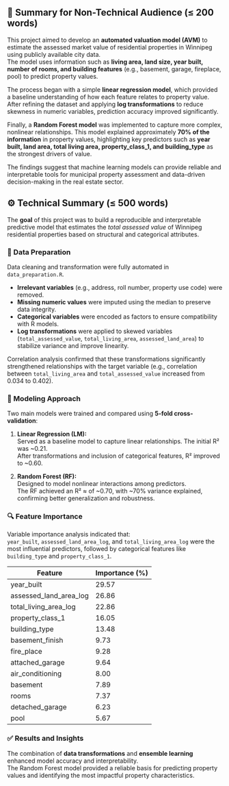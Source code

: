 ## 🧭 Summary for Non-Technical Audience (≤ 200 words)

This project aimed to develop an **automated valuation model (AVM)** to estimate the assessed market value of residential properties in Winnipeg using publicly available city data.  
The model uses information such as **living area, land size, year built, number of rooms, and building features** (e.g., basement, garage, fireplace, pool) to predict property values.

The process began with a simple **linear regression model**, which provided a baseline understanding of how each feature relates to property value. After refining the dataset and applying **log transformations** to reduce skewness in numeric variables, prediction accuracy improved significantly.  

Finally, a **Random Forest model** was implemented to capture more complex, nonlinear relationships. This model explained approximately **70% of the information** in property values, highlighting key predictors such as **year built, land area, total living area, property_class_1, and building_type** as the strongest drivers of value.  

The findings suggest that machine learning models can provide reliable and interpretable tools for municipal property assessment and data-driven decision-making in the real estate sector.

## ⚙️ Technical Summary (≤ 500 words)

The **goal** of this project was to build a reproducible and interpretable predictive model that estimates the *total assessed value* of Winnipeg residential properties based on structural and categorical attributes.  

### 🧹 Data Preparation  
Data cleaning and transformation were fully automated in `data_preparation.R`.  
- **Irrelevant variables** (e.g., address, roll number, property use code) were removed.  
- **Missing numeric values** were imputed using the median to preserve data integrity.  
- **Categorical variables** were encoded as factors to ensure compatibility with R models.  
- **Log transformations** were applied to skewed variables (`total_assessed_value`, `total_living_area`, `assessed_land_area`) to stabilize variance and improve linearity.  

Correlation analysis confirmed that these transformations significantly strengthened relationships with the target variable (e.g., correlation between `total_living_area` and `total_assessed_value` increased from 0.034 to 0.402).  

### 🧠 Modeling Approach  
Two main models were trained and compared using **5-fold cross-validation**:
1. **Linear Regression (LM):**  
   Served as a baseline model to capture linear relationships. The initial R² was ~0.21.  
   After transformations and inclusion of categorical features, R² improved to ~0.60.  

2. **Random Forest (RF):**  
   Designed to model nonlinear interactions among predictors.  
   The RF achieved an R² ≈ of ~0.70, with ~70% variance explained, confirming better generalization and robustness.  

### 🔍 Feature Importance  
Variable importance analysis indicated that:  
`year_built`, `assessed_land_area_log`, and `total_living_area_log` were the most influential predictors, followed by categorical features like `building_type` and `property_class_1`.  

| Feature                 | Importance (%) |
|--------------------------|----------------|
| year_built               | 29.57 |
| assessed_land_area_log   | 26.86 |
| total_living_area_log    | 22.86 |
| property_class_1         | 16.05 |
| building_type            | 13.48 |
| basement_finish          | 9.73 |
| fire_place               | 9.28 |
| attached_garage          | 9.64 |
| air_conditioning         | 8.00 |
| basement                 | 7.89 |
| rooms                    | 7.37 |
| detached_garage          | 6.23 |
| pool                     | 5.67 |

### ✅ Results and Insights  
The combination of **data transformations** and **ensemble learning** enhanced model accuracy and interpretability.  
The Random Forest model provided a reliable basis for predicting property values and identifying the most impactful property characteristics.

